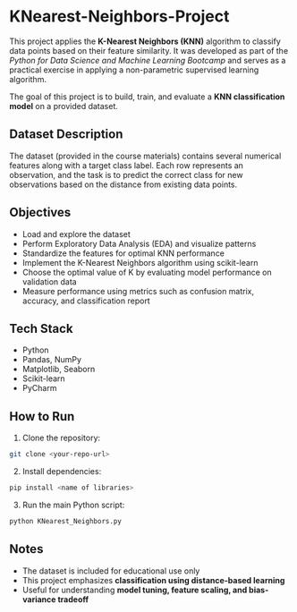 # KNearest-Neighbors-Project
This project applies the **K-Nearest Neighbors (KNN)** algorithm to classify data points based on their feature similarity.
It was developed as part of the *Python for Data Science and Machine Learning Bootcamp* and serves as a practical exercise in applying a non-parametric supervised learning algorithm.

The goal of this project is to build, train, and evaluate a **KNN classification model** on a provided dataset.

## Dataset Description
The dataset (provided in the course materials) contains several numerical features along with a target class label.
Each row represents an observation, and the task is to predict the correct class for new observations based on the distance from existing data points.

## Objectives
- Load and explore the dataset
- Perform Exploratory Data Analysis (EDA) and visualize patterns
- Standardize the features for optimal KNN performance
- Implement the K-Nearest Neighbors algorithm using scikit-learn
- Choose the optimal value of K by evaluating model performance on validation data
- Measure performance using metrics such as confusion matrix, accuracy, and classification report
  
## Tech Stack
- Python
- Pandas, NumPy
- Matplotlib, Seaborn
- Scikit-learn
- PyCharm

## How to Run
1. Clone the repository:  
```bash
git clone <your-repo-url>
```
2. Install dependencies:
 ```bash
pip install <name of libraries>
```
3. Run the main Python script:
 ```bash
python KNearest_Neighbors.py
```

## Notes
- The dataset is included for educational use only
- This project emphasizes **classification using distance-based learning**
- Useful for understanding **model tuning, feature scaling, and bias-variance tradeoff**

